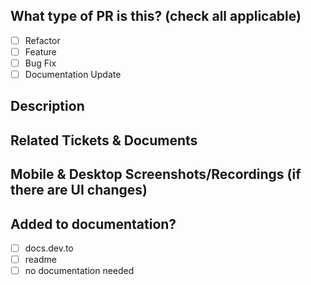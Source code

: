 <!--- Prepend PR title with [WIP] if work in progress. Remove when ready for review. -->

<!--- For a timely review/response, please avoid force-pushing additional commits if your PR already received reviews or comments -->

## What type of PR is this? (check all applicable)

- [ ] Refactor
- [ ] Feature
- [ ] Bug Fix
- [ ] Documentation Update

## Description

## Related Tickets & Documents

## Mobile & Desktop Screenshots/Recordings (if there are UI changes)

## Added to documentation?

- [ ] docs.dev.to
- [ ] readme
- [ ] no documentation needed